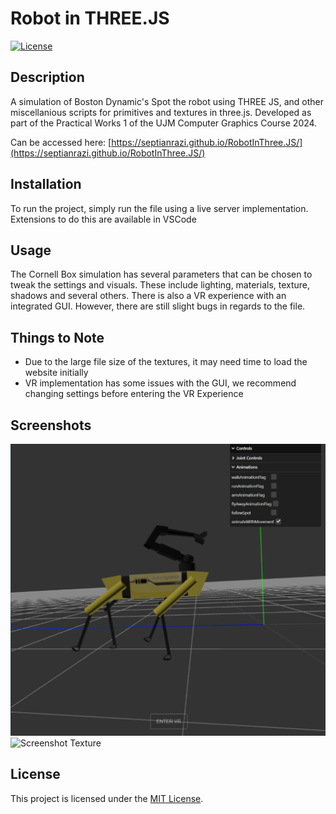 # Robot in THREE.JS

[![License](https://img.shields.io/badge/license-MIT-blue.svg)](LICENSE)

## Description

A simulation of Boston Dynamic's Spot the robot using THREE JS, and other miscellanious scripts for primitives and textures in three.js. Developed as part of the Practical Works 1 of the UJM Computer Graphics Course 2024.

Can be accessed here: [https://septianrazi.github.io/RobotInThree.JS/](https://septianrazi.github.io/RobotInThree.JS/)

## Installation

To run the project, simply run the file using a live server implementation. Extensions to do this are available in VSCode

## Usage

The Cornell Box simulation has several parameters that can be chosen to tweak the settings and visuals. These include lighting, materials, texture, shadows and several others.
There is also a VR experience with an integrated GUI. However, there are still slight bugs in regards to the file.

## Things to Note
- Due to the large file size of the textures, it may need time to load the website initially
- VR implementation has some issues with the GUI, we recommend changing settings before entering the VR Experience

## Screenshots
![Screenshot](image.png)
![Screenshot Texture](screenShot.png)

## License

This project is licensed under the [MIT License](LICENSE).

